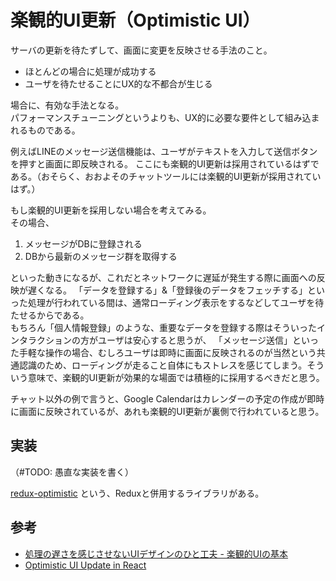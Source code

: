 # 楽観的UI更新（Optimistic UI）
サーバの更新を待たずして、画面に変更を反映させる手法のこと。  
- ほとんどの場合に処理が成功する
- ユーザを待たせることにUX的な不都合が生じる

場合に、有効な手法となる。  
パフォーマンスチューニングというよりも、UX的に必要な要件として組み込まれるものである。  


例えばLINEのメッセージ送信機能は、ユーザがテキストを入力して送信ボタンを押すと画面に即反映される。
ここにも楽観的UI更新は採用されているはずである。（おそらく、おおよそのチャットツールには楽観的UI更新が採用されていはず。）  

もし楽観的UI更新を採用しない場合を考えてみる。  
その場合、  
1. メッセージがDBに登録される
2. DBから最新のメッセージ群を取得する   

といった動きになるが、これだとネットワークに遅延が発生する際に画面への反映が遅くなる。
「データを登録する」&「登録後のデータをフェッチする」といった処理が行われている間は、通常ローディング表示をするなどしてユーザを待たせるからである。  
もちろん「個人情報登録」のような、重要なデータを登録する際はそういったインタラクションの方がユーザは安心すると思うが、
「メッセージ送信」といった手軽な操作の場合、むしろユーザは即時に画面に反映されるのが当然という共通認識のため、ローディングが走ること自体にもストレスを感じてしまう。そういう意味で、楽観的UI更新が効果的な場面では積極的に採用するべきだと思う。  

チャット以外の例で言うと、Google Calendarはカレンダーの予定の作成が即時に画面に反映されているが、あれも楽観的UI更新が裏側で行われていると思う。  

## 実装

（#TODO: 愚直な実装を書く）

[redux-optimistic](https://github.com/ForbesLindesay/redux-optimist) という、Reduxと併用するライブラリがある。



## 参考
- [処理の遅さを感じさせないUIデザインのひと工夫 - 楽観的UIの基本](https://ic-root.com/blog/optimistic-1000/)
- [Optimistic UI Update in React](https://medium.com/@_erikaybar/optimistic-ui-updates-in-react-9e139ffa2e45)